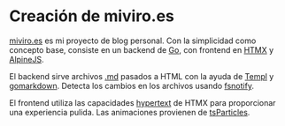 # Creación de miviro.es
[miviro.es](https://miviro.es) es mi proyecto de blog personal. Con la simplicidad como concepto base, consiste en un backend de [Go](https://go.dev), con frontend en [HTMX](https://htmx.org/) y [AlpineJS](https://alpinejs.dev/).

El backend sirve archivos [.md](https://en.wikipedia.org/wiki/Markdown) pasados a HTML con la ayuda de [Templ](https://github.com/a-h/templ) y [gomarkdown](https://github.com/gomarkdown/markdown). Detecta los cambios en los archivos usando [fsnotify](https://github.com/fsnotify/fsnotify).

El frontend utiliza las capacidades [hypertext](https://en.wikipedia.org/wiki/Hypertext) de HTMX para proporcionar una experiencia pulida. Las animaciones provienen de [tsParticles](https://particles.js.org/).
